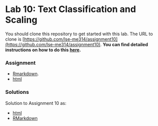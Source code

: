 # Lab 10: Text Classification and Scaling

You should clone this repository to get started with this lab.  The URL to clone is [https://github.com/lse-me314/assignment10](https://github.com/lse-me314/assignment10).  **You can find detailed instructions on how to do this [here](https://lse-me314.github.io/instructions).**

### Assignment

* [Rmarkdown](https://github.com/lse-me314/assignment10/blob/master/ME314_assignment10.Rmd).
* [html](https://github.com/lse-me314/assignment10/blob/master/ME314_assignment10.html)

### Solutions
 
Solution to Assignment 10 as:
*  [html](ME314_assignment10_solution.html) 
*  [RMarkdown](ME314_assignment10_solution.Rmd)  
